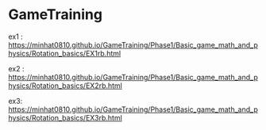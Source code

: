 # GameTraining
ex1 : https://minhat0810.github.io/GameTraining/Phase1/Basic_game_math_and_physics/Rotation_basics/EX1rb.html

ex2 : https://minhat0810.github.io/GameTraining/Phase1/Basic_game_math_and_physics/Rotation_basics/EX2rb.html

ex3: https://minhat0810.github.io/GameTraining/Phase1/Basic_game_math_and_physics/Rotation_basics/EX3rb.html
